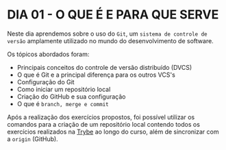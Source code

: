# DIA 01 - O QUE É E PARA QUE SERVE

Neste dia aprendemos sobre o uso do `Git`, um `sistema de controle de versão` amplamente utilizado no mundo do desenvolvimento de software.

Os tópicos abordados foram:

- Principais conceitos do controle de versão distribuído (DVCS)
- O que é Git e a principal diferença para os outros VCS's
- Configuração do Git 
- Como iniciar um repositório local
- Criação do GitHub e sua configuração
- O que é `branch, merge e commit`

Após a realização dos exercícios propostos, foi possível utilizar os comandos para a criação de um repositório local contendo todos os exercícios realizados na [Trybe](https://www.betrybe.com/) ao longo do curso, além de sincronizar com a `origin` (GitHub).